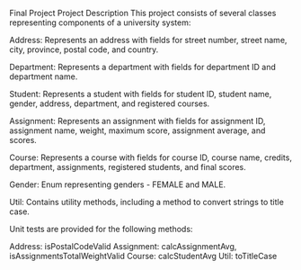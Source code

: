 Final Project
Project Description
This project consists of several classes representing components of a university system:

Address: Represents an address with fields for street number, street name, city, province, postal code, and country.

Department: Represents a department with fields for department ID and department name.

Student: Represents a student with fields for student ID, student name, gender, address, department, and registered courses.

Assignment: Represents an assignment with fields for assignment ID, assignment name, weight, maximum score, assignment average, and scores.

Course: Represents a course with fields for course ID, course name, credits, department, assignments, registered students, and final scores.

Gender: Enum representing genders - FEMALE and MALE.

Util: Contains utility methods, including a method to convert strings to title case.

Unit tests are provided for the following methods:

Address: isPostalCodeValid
Assignment: calcAssignmentAvg, isAssignmentsTotalWeightValid
Course: calcStudentAvg
Util: toTitleCase
